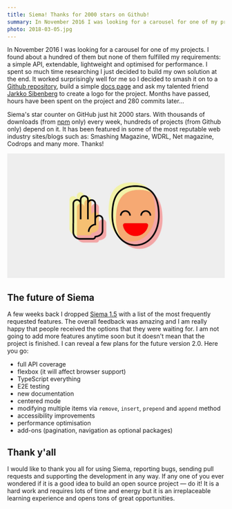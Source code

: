```yaml
---
title: Siema! Thanks for 2000 stars on Github!
summary: In November 2016 I was looking for a carousel for one of my projects. I couldn't find one that fulfills my requirements so I built one. Months have passed, hours have been spent on the project and 280 commits later…
photo: 2018-03-05.jpg
---
```


In November 2016 I was looking for a carousel for one of my projects. I found about a hundred of them but none of them fulfilled my requirements: a simple API, extendable, lightweight and optimised for performance. I spent so much time researching I just decided to build my own solution at the end. It worked surprisingly well for me so I decided to smash it on to a [Github repository](https://github.com/pawelgrzybek/siema), build a simple [docs page](https://pawelgrzybek.github.io/siema/) and ask my talented friend [Jarkko Sibenberg](http://www.sibenberg.com/) to create a logo for the project. Months have passed, hours have been spent on the project and 280 commits later…

Siema's star counter on GitHub just hit 2000 stars. With thousands of downloads (from [npm](https://www.npmjs.com/) only) every week, hundreds of projects (from Github only) depend on it. It has been featured in some of the most reputable web industry sites/blogs such as: Smashing Magazine, WDRL, Net magazine, Codrops and many more. Thanks!

![Siema — Lightweight and simple carousel with no dependencies](2018-03-05-1.jpg)

## The future of Siema

A few weeks back I dropped [Siema 1.5](https://github.com/pawelgrzybek/siema/releases/tag/v1.5.0) with a list of the most frequently requested features. The overall feedback was amazing and I am really happy that people received the options that they were waiting for. I am not going to add more features anytime soon but it doesn't mean that the project is finished. I can reveal a few plans for the future version 2.0. Here you go:

- full API coverage
- flexbox (it will affect browser support)
- TypeScript everything
- E2E testing
- new documentation
- centered mode
- modifying multiple items via `remove`, `insert`, `prepend` and `append` method
- accessibility improvements
- performance optimisation
- add-ons (pagination, navigation as optional packages)

## Thank y'all

I would like to thank you all for using Siema, reporting bugs, sending pull requests and supporting the development in any way. If any one of you ever wondered if it is a good idea to build an open source project — do it! It is a hard work and requires lots of time and energy but it is an irreplaceable learning experience and opens tons of great opportunities.
